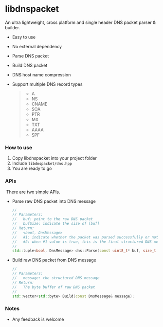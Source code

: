 # libdnspacket
 An ultra lightweight, cross platform and single header DNS packet parser & builder. 

+ Easy to use

+ No external dependency

+ Parse DNS packet

+ Build DNS packet

+ DNS host name compression

+ Support multiple DNS record types

  > + A
  > + NS
  > + CNAME
  > + SOA
  > + PTR
  > + MX
  > + TXT
  > + AAAA
  > + SPF



### How to use

1. Copy libdnspacket into your project folder
2. Include `libdnspacket/dns.hpp`
3. You are ready to go



### APIs

​	There are two simple APIs.

+ Parse raw DNS packet into DNS message

  ``` c++
  //
  // Parameters:
  //   buf: point to the raw DNS packet
  //   bufSize: indicate the size of [buf]
  // Return:
  //   <bool, DnsMessage>
  //   #1: indicate whether the packet was parsed successfully or not
  //   #2: when #1 value is true, this is the final structured DNS message
  //
  std::tuple<bool, DnsMessage> dns::Parse(const uint8_t* buf, size_t bufSize);
  ```

+ Build raw DNS packet from DNS message

  ``` c++
  //
  // Parameters:
  //   message: the structured DNS message
  // Return:
  //   The byte buffer of raw DNS packet
  //
  std::vector<std::byte> Build(const DnsMessage& message);
  ```

  

### Notes

+ Any feedback is welcome
